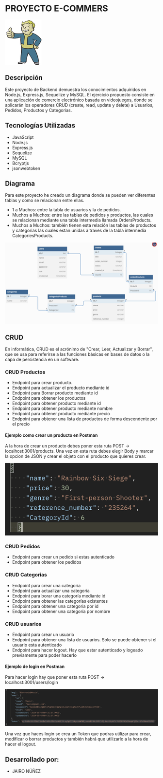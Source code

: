 # PROYECTO E-COMMERS

<img align="center" alt="VaultBoy" height="150" width="120" src="./assets/imgs/imgVaultBoy.png">


## Descripción

Este proyecto de Backend demuestra los conocimientos adquiridos en Node.js, Express.js, Sequelize y MySQL. El ejercicio propuesto consiste en una aplicación de comercio electrónico basada en videojuegos, donde se aplicarán los operadores CRUD (create, read, update y delete) a Usuarios, Pedidos, Productos y Categorías.

## Tecnologías Utilizadas

- JavaScript
- Node.js
- Express.js
- Sequelize
- MySQL
- Bcryptjs
- jsonwebtoken

## Diagrama

Para este proyecto he creado un diagrama donde se pueden ver diferentes tablas y como se relacionan entre ellas.
- 1 a Muchos: entre la tabla de usuarios y la de pedidos.
- Muchos a Muchos: entre las tablas de pedidos y productos, las cuales se relacionan mediante una tabla intermedia llamada OrdersProducts.
- Muchos a Muchos: también tienen esta relación las tablas de productos y categorias las cuales estan unidas a traves de la tabla intermedia CategoriesProducts.

![foto](./assets/imgs/diagrama.png)

## CRUD

En informática, CRUD es el acrónimo de "Crear, Leer, Actualizar y Borrar", que se usa para referirse a las funciones básicas en bases de datos o la capa de persistencia en un software.

### CRUD Productos
- Endpoint para crear producto.
- Endpoint para actualizar el producto mediante id
- Endpoint para Borrar producto mediante id
- Endpoint para obtener los productos
- Endpoint para obtener producto mediante id
- Endpoint para obtener producto mediante nombre
- Endpoint para obtener producto mediante precio
- Endpoint para obtener una lista de productos de forma descendente por el precio

#### Ejemplo como crear un producto en Postman
A la hora de crear un producto debes poner esta ruta POST -> localhost:3001/products. 
Una vez en esta ruta debes elegir Body y marcar la opcion de JSON y crear el objeto con el producto que quieres crear.

![foto](./assets/imgs/ImgProducto.png)

### CRUD Pedidos
- Endpoint para crear un pedido si estas autenticado
- Endpoint para obtener los pedidos

### CRUD Categorias
- Endpoint para crear una categoría
- Endpoint para actualizar una categoría 
- Endpoint para borar una categoría mediante id
- Endpoint para obtener las categorías existentes
- Endpoint para obtener una categoria por id
- Endpoint para obtener una categoría por nombre

### CRUD usuarios
- Endpoint para crear un usuario 
- Endpoint para obtener una lista de usuarios. Solo se puede obtener si el usuario esta autenticado
- Endpoint para hacer logout. Hay que estar autenticado y logeado previamente para poder hacerlo

#### Ejemplo de login en Postman

Para hacer login hay que poner esta ruta POST -> localhost:3001/users/login

![foto](./assets/imgs/imglogin.png)

Una vez que haces login se crea un Token que podras utilizar para crear, modificar o borrar productos y también habrá que utilizarlo a la hora de hacer el logout.

## Desarrollado por:
- JAIRO NÚÑEZ






